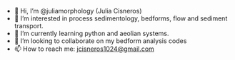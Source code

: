 - 👋 Hi, I’m @juliamorphology (Julia Cisneros)
- 👀 I’m interested in process sedimentology, bedforms, flow and sediment transport.
- 🌱 I’m currently learning python and aeolian systems.
- 💞️ I’m looking to collaborate on my bedform analysis codes
- 📫 How to reach me: jcisneros1024@gmail.com

<!---
juliamorphology/juliamorphology is a ✨ special ✨ repository because its `README.md` (this file) appears on your GitHub profile.
You can click the Preview link to take a look at your changes.
--->
